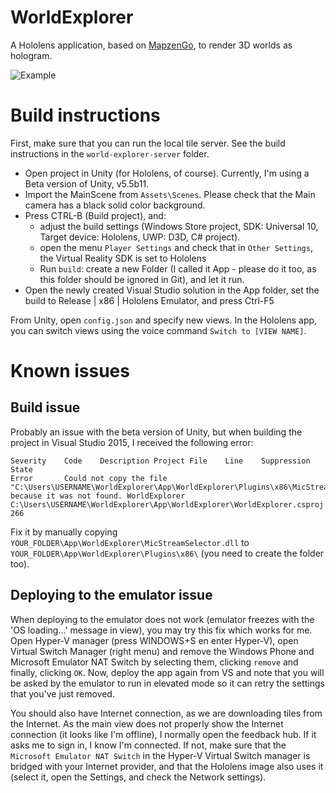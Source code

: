 # WorldExplorer
A Hololens application, based on [MapzenGo](https://github.com/brnkhy/MapzenGo), to render 3D worlds as hologram.

![Example](http://i.imgur.com/MEwIH56.png)

# Build instructions

First, make sure that you can run the local tile server. See the build instructions in the `world-explorer-server` folder.

- Open project in Unity (for Hololens, of course). Currently, I'm using a Beta version of Unity, v5.5b11.
- Import the MainScene from `Assets\Scenes`. Please check that the Main camera has a black solid color background.
- Press CTRL-B (Build project), and: 
  - adjust the build settings (Windows Store project, SDK: Universal 10, Target device: Hololens, UWP: D3D, C# project).
  - open the menu `Player Settings` and check that in `Other Settings`, the Virtual Reality SDK is set to Hololens  
  - Run `build`: create a new Folder (I called it App - please do it too, as this folder should be ignored in Git), and let it run. 
- Open the newly created Visual Studio solution in the App folder, set the build to Release | x86 | Hololens Emulator, and press Ctrl-F5

From Unity, open `config.json` and specify new views. In the Hololens app, you can switch views using the voice command `Switch to [VIEW NAME]`. 

# Known issues

## Build issue
Probably an issue with the beta version of Unity, but when building the project in Visual Studio 2015, I received the following error:
```
Severity	Code	Description	Project	File	Line	Suppression State
Error		Could not copy the file "C:\Users\USERNAME\WorldExplorer\App\WorldExplorer\Plugins\x86\MicStreamSelector.dll" because it was not found.	WorldExplorer	C:\Users\USERNAME\WorldExplorer\App\WorldExplorer\WorldExplorer.csproj	266	
```
Fix it by manually copying `YOUR_FOLDER\App\WorldExplorer\MicStreamSelector.dll` to `YOUR_FOLDER\App\WorldExplorer\Plugins\x86\` (you need to create the folder too).

## Deploying to the emulator issue
When deploying to the emulator does not work (emulator freezes with the 'OS loading...' message in view), you may try this fix which works for me. 
Open Hyper-V manager (press WINDOWS+S en enter Hyper-V), open Virtual Switch Manager (right menu) and remove the Windows Phone and Microsoft Emulator NAT Switch by selecting them, clicking `remove` and finally, clicking `OK`. Now, deploy the app again from VS and note that you will be asked by the emulator to run in elevated mode so it can retry the settings that you've just removed. 

You should also have Internet connection, as we are downloading tiles from the Internet. As the main view does not properly show the Internet connection (it looks like I'm offline), I normally open the feedback hub. If it asks me to sign in, I know I'm connected. If not, make sure that the `Microsoft Emulator NAT Switch` in the Hyper-V Virtual Switch manager is bridged with your Internet provider, and that the Hololens image also uses it (select it, open the Settings, and check the Network settings). 